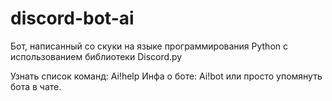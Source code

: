 # discord-bot-ai
Бот, написанный со скуки на языке программирования Python с использованием библиотеки Discord.py

Узнать список команд: Ai!help
Инфа о боте: Ai!bot или просто упомянуть бота в чате.
